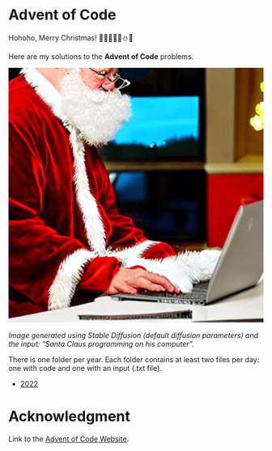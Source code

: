 # Advent of Code

Hohoho, Merry Christmas! 🎅🤶🎄🦌🎁⛄👼

Here are my solutions to the **Advent of Code** problems.

![alt text](https://github.com/AdrienC21/adventofcode/blob/main/santa.jpg?raw=true)

*Image generated using Stable Diffusion (default diffusion parameters) and the input: "Santa Claus programming on his computer".*

There is one folder per year. Each folder contains at least two files per day: one with code and one with an input (.txt file).

- [2022](adventofcode/tree/main/2022)

# Acknowledgment

Link to the [Advent of Code Website](https://adventofcode.com/).
